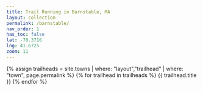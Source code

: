 ```yaml
---
title: Trail Running in Barnstable, MA
layout: collection
permalink: /barnstable/
nav_order: 1
has_toc: false
lat: -70.3716
lng: 41.6725
zoom: 11
---
```


{% assign trailheads = site.towns | where: "layout","trailhead" | where: "town", page.permalink %}
{% for trailhead in trailheads %}
{{ trailhead.title }}
{% endfor %}
